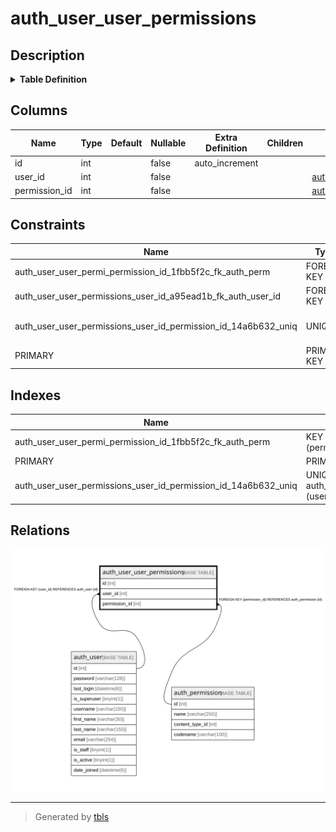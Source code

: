 # auth_user_user_permissions

## Description

<details>
<summary><strong>Table Definition</strong></summary>

```sql
CREATE TABLE `auth_user_user_permissions` (
  `id` int NOT NULL AUTO_INCREMENT,
  `user_id` int NOT NULL,
  `permission_id` int NOT NULL,
  PRIMARY KEY (`id`),
  UNIQUE KEY `auth_user_user_permissions_user_id_permission_id_14a6b632_uniq` (`user_id`,`permission_id`),
  KEY `auth_user_user_permi_permission_id_1fbb5f2c_fk_auth_perm` (`permission_id`),
  CONSTRAINT `auth_user_user_permi_permission_id_1fbb5f2c_fk_auth_perm` FOREIGN KEY (`permission_id`) REFERENCES `auth_permission` (`id`),
  CONSTRAINT `auth_user_user_permissions_user_id_a95ead1b_fk_auth_user_id` FOREIGN KEY (`user_id`) REFERENCES `auth_user` (`id`)
) ENGINE=InnoDB DEFAULT CHARSET=utf8mb4 COLLATE=utf8mb4_0900_ai_ci
```

</details>

## Columns

| Name | Type | Default | Nullable | Extra Definition | Children | Parents | Comment |
| ---- | ---- | ------- | -------- | ---------------- | -------- | ------- | ------- |
| id | int |  | false | auto_increment |  |  |  |
| user_id | int |  | false |  |  | [auth_user](auth_user.md) |  |
| permission_id | int |  | false |  |  | [auth_permission](auth_permission.md) |  |

## Constraints

| Name | Type | Definition |
| ---- | ---- | ---------- |
| auth_user_user_permi_permission_id_1fbb5f2c_fk_auth_perm | FOREIGN KEY | FOREIGN KEY (permission_id) REFERENCES auth_permission (id) |
| auth_user_user_permissions_user_id_a95ead1b_fk_auth_user_id | FOREIGN KEY | FOREIGN KEY (user_id) REFERENCES auth_user (id) |
| auth_user_user_permissions_user_id_permission_id_14a6b632_uniq | UNIQUE | UNIQUE KEY auth_user_user_permissions_user_id_permission_id_14a6b632_uniq (user_id, permission_id) |
| PRIMARY | PRIMARY KEY | PRIMARY KEY (id) |

## Indexes

| Name | Definition |
| ---- | ---------- |
| auth_user_user_permi_permission_id_1fbb5f2c_fk_auth_perm | KEY auth_user_user_permi_permission_id_1fbb5f2c_fk_auth_perm (permission_id) USING BTREE |
| PRIMARY | PRIMARY KEY (id) USING BTREE |
| auth_user_user_permissions_user_id_permission_id_14a6b632_uniq | UNIQUE KEY auth_user_user_permissions_user_id_permission_id_14a6b632_uniq (user_id, permission_id) USING BTREE |

## Relations

![er](auth_user_user_permissions.svg)

---

> Generated by [tbls](https://github.com/k1LoW/tbls)
